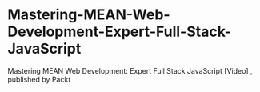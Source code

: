 # Mastering-MEAN-Web-Development-Expert-Full-Stack-JavaScript
Mastering MEAN Web Development: Expert Full Stack JavaScript [Video] , published by Packt
